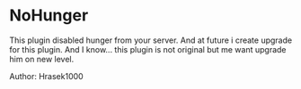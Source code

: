 # NoHunger
This plugin disabled hunger from your server.
And at future i create upgrade for this plugin.
And I know... this plugin is not original but me want upgrade him on new level.

Author: Hrasek1000
